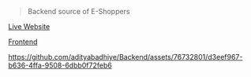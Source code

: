 
> Backend source of E-Shoppers

[Live Website](https://www.eshoppers.me/) 

[Frontend](https://github.com/adityabadhiye/ecom-client)




https://github.com/adityabadhiye/Backend/assets/76732801/d3eef967-b636-4ffa-9508-6dbb0f72feb6



